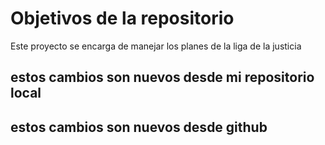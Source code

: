 # Objetivos de la repositorio

Este proyecto se encarga de manejar los planes de la liga de la justicia

## estos cambios son nuevos desde mi repositorio local
## estos cambios son nuevos desde github
